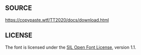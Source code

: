 SOURCE
------

https://copypaste.wtf/TT2020/docs/download.html



LICENSE
-------

The font is licensed under the [SIL Open Font License](https://openfontlicense.org/#5667e9e4), version 1.1.